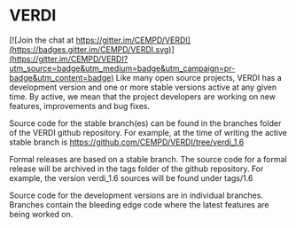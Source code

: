# VERDI

[![Join the chat at https://gitter.im/CEMPD/VERDI](https://badges.gitter.im/CEMPD/VERDI.svg)](https://gitter.im/CEMPD/VERDI?utm_source=badge&utm_medium=badge&utm_campaign=pr-badge&utm_content=badge)
Like many open source projects, VERDI has a development version and one or more stable versions active at any given time. 
By active, we mean that the project developers are working on new features, improvements and bug fixes.

Source code for the stable branch(es) can be found in the branches folder of the VERDI github repository. 
For example, at the time of writing the active stable branch is https://github.com/CEMPD/VERDI/tree/verdi_1.6

Formal releases are based on a stable branch. 
The source code for a formal release will be archived in the tags folder of the github repository. 
For example, the version verdi_1.6 sources will be found under tags/1.6

Source code for the development versions are in individual branches.  
Branches contain the bleeding edge code where the latest features are being worked on. 

